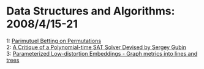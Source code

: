 # Data Structures and Algorithms: 2008/4/15-21  
1: [Parimutuel Betting on Permutations](https://doi.org/10.48550/arXiv.0804.2288)  
2: [A Critique of a Polynomial-time SAT Solver Devised by Sergey Gubin](https://doi.org/10.48550/arXiv.0804.2699)  
3: [Parameterized Low-distortion Embeddings - Graph metrics into lines and  trees](https://doi.org/10.48550/arXiv.0804.3028)  
